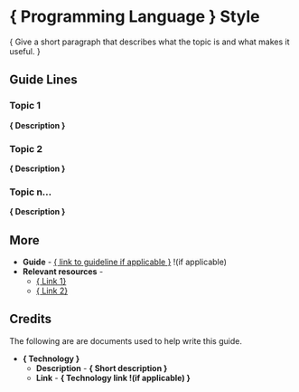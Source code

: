 # { Programming Language } Style

{ Give a short paragraph that describes what the topic is and what makes it useful. }

## Guide Lines

### Topic 1
**{ Description }**

### Topic 2
**{ Description }**

### Topic n...
**{ Description }**

## More

- **Guide** - [{ link to guideline if applicable }]() !(if applicable)
- **Relevant resources** -
  - [{ Link 1}]()
  - [{ Link 2}]()

## Credits

The following are are documents used to help write this guide.

- **{ Technology }**
  - **Description** - **{ Short description }**
  - **Link** - **{ Technology link !(if applicable) }**
